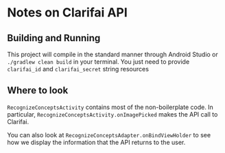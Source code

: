 # Notes on Clarifai API 
 
 ## Building and Running

This project will compile in the standard manner through Android Studio or `./gradlew clean build` in your terminal. You just need to provide `clarifai_id` and `clarifai_secret` string resources

## Where to look

`RecognizeConceptsActivity` contains most of the non-boilerplate code. In particular, `RecognizeConceptsActivity.onImagePicked` makes the API call to Clarifai.

You can also look at `RecognizeConceptsAdapter.onBindViewHolder` to see how we display the information that the API returns to the user.

